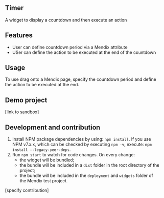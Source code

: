 ## Timer
A widget to display a countdown and then execute an action

## Features
- User can define countdown period via a Mendix attribute
- USer can define the action to be executed at the end of the countdown

## Usage
To use drag onto a Mendix page, specify the countdown period and define the action to be executed at the end.

## Demo project
[link to sandbox]

## Development and contribution

1. Install NPM package dependencies by using: `npm install`. If you use NPM v7.x.x, which can be checked by executing `npm -v`, execute: `npm install --legacy-peer-deps`.
1. Run `npm start` to watch for code changes. On every change:
    - the widget will be bundled;
    - the bundle will be included in a `dist` folder in the root directory of the project;
    - the bundle will be included in the `deployment` and `widgets` folder of the Mendix test project.

[specify contribution]
